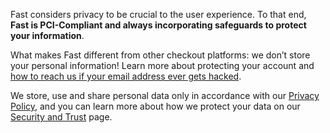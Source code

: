 Fast considers privacy to be crucial to the user experience. To that end, **Fast is PCI-Compliant and always incorporating safeguards to protect your information**.

What makes Fast different from other checkout platforms: we don’t store your personal information! Learn more about protecting your account and [how to reach us if your email address ever gets hacked](/developer-portal/for-shoppers/privacy-and-security/accounts/hacked-email-accounts.md).

We store, use and share personal data only in accordance with our [Privacy Policy](https://www.fast.co/privacy), and you can learn more about how we protect your data on our [Security and Trust](https://www.fast.co/security-and-trust) page.
